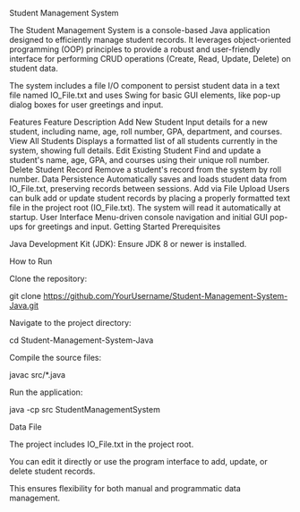 Student Management System

The Student Management System is a console-based Java application designed to efficiently manage student records.
It leverages object-oriented programming (OOP) principles to provide a robust and user-friendly interface for performing CRUD operations (Create, Read, Update, Delete) on student data.

The system includes a file I/O component to persist student data in a text file named IO_File.txt and uses Swing for basic GUI elements, like pop-up dialog boxes for user greetings and input.

Features
Feature	Description
Add New Student	Input details for a new student, including name, age, roll number, GPA, department, and courses.
View All Students	Displays a formatted list of all students currently in the system, showing full details.
Edit Existing Student	Find and update a student's name, age, GPA, and courses using their unique roll number.
Delete Student Record	Remove a student's record from the system by roll number.
Data Persistence	Automatically saves and loads student data from IO_File.txt, preserving records between sessions.
Add via File Upload	Users can bulk add or update student records by placing a properly formatted text file in the project root (IO_File.txt). The system will read it automatically at startup.
User Interface	Menu-driven console navigation and initial GUI pop-ups for greetings and input.
Getting Started
Prerequisites

Java Development Kit (JDK): Ensure JDK 8 or newer is installed.

How to Run

Clone the repository:

git clone https://github.com/YourUsername/Student-Management-System-Java.git


Navigate to the project directory:

cd Student-Management-System-Java


Compile the source files:

javac src/*.java


Run the application:

java -cp src StudentManagementSystem

Data File

The project includes IO_File.txt in the project root.

You can edit it directly or use the program interface to add, update, or delete student records.

This ensures flexibility for both manual and programmatic data management.
